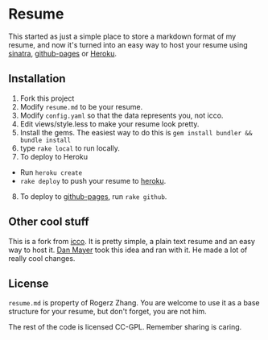 # Resume

This started as just a simple place to store a markdown format of my resume, and now it's turned into an easy way to host your resume using [sinatra][s], [github-pages][gp] or [Heroku][h].

[gp]: http://pages.github.com/
[h]: http://heroku.com/

## Installation

 1. Fork this project
 2. Modify `resume.md` to be your resume.
 3. Modify `config.yaml` so that the data represents you, not icco.
 4. Edit views/style.less to make your resume look pretty.
 5. Install the gems. The easiest way to do this is `gem install bundler && bundle install`
 6. type `rake local` to run locally.
 7. To deploy to Heroku
   * Run `heroku create`
   * `rake deploy` to push your resume to [heroku][h].
 8. To deploy to [github-pages][gp], run `rake github`.

[g]: http://github.com/schacon/ruby-git
[rt]: http://github.com/brynary/rack-test
[s]: http://www.sinatrarb.com/
[r]: http://github.com/rtomayko/rdiscount
[gm]: http://github.com/github/markup
[md]: http://en.wikipedia.org/wiki/Markdown

## Other cool stuff

This is a fork from [icco][i]. It is pretty simple, a plain text resume and an easy way to host it. [Dan Mayer][dm] took this idea and ran with it. He made a lot of really cool changes.

[i]: http://github.com/icco/Resume
[dm]: http://github.com/danmayer/Resume

## License

`resume.md` is property of Rogerz Zhang. You are welcome to use it as a base structure for your resume, but don't forget, you are not him.

The rest of the code is licensed CC-GPL. Remember sharing is caring.
